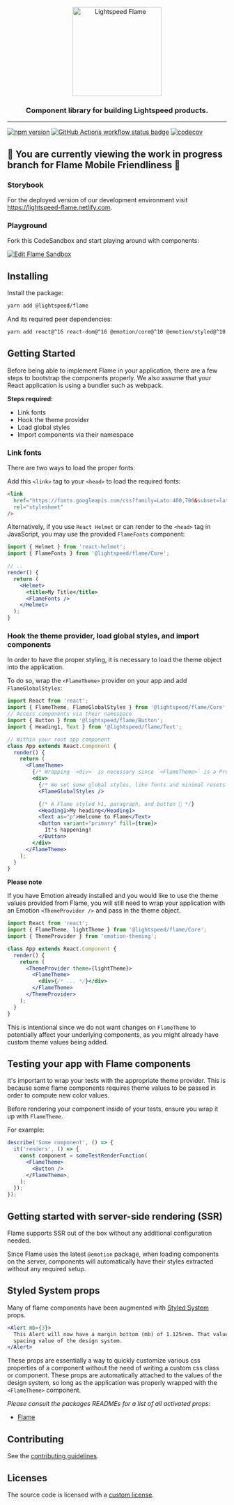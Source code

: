 <p align="center">
  <img alt="Lightspeed Flame" width="204px" src="https://user-images.githubusercontent.com/24464151/67687230-648a1300-f96e-11e9-9de0-7735ea1682c0.png" />
</p>
<h3 align="center">Component library for building Lightspeed products.</h3>

---

[![npm version](https://badge.fury.io/js/%40lightspeed%2Fflame.svg)](https://badge.fury.io/js/%40lightspeed%2Fflame) [![GitHub Actions workflow status badge](https://github.com/lightspeed/flame/workflows/Test/badge.svg)](https://github.com/lightspeed/flame/actions) [![codecov](https://codecov.io/gh/lightspeed/flame/branch/master/graph/badge.svg)](https://codecov.io/gh/lightspeed/flame)

## 🚨 You are currently viewing the work in progress branch for Flame Mobile Friendliness 🚨

### Storybook

For the deployed version of our development environment visit https://lightspeed-flame.netlify.com.

### Playground

Fork this CodeSandbox and start playing around with components:

[![Edit Flame Sandbox](https://codesandbox.io/static/img/play-codesandbox.svg)](https://codesandbox.io/s/lightspeed-flame-components-n0bn2)

## Installing

Install the package:

```sh
yarn add @lightspeed/flame
```

And its required peer dependencies:

```sh
yarn add react@^16 react-dom@^16 @emotion/core@^10 @emotion/styled@^10 emotion-theming@^10
```

## Getting Started

Before being able to implement Flame in your application, there are a few steps to bootstrap the components properly. We also assume that your React application is using a bundler such as webpack.

**Steps required:**

- Link fonts
- Hook the theme provider
- Load global styles
- Import components via their namespace

### Link fonts

There are two ways to load the proper fonts:

Add this `<link>` tag to your `<head>` to load the required fonts:

```html
<link
  href="https://fonts.googleapis.com/css?family=Lato:400,700&subset=latin-ext"
  rel="stylesheet"
/>
```

Alternatively, if you use `React Helmet` or can render to the `<head>` tag in JavaScript, you may use the provided `FlameFonts` component:

```jsx
import { Helmet } from 'react-helmet';
import { FlameFonts } from '@lightspeed/flame/Core';

// ..
render() {
  return (
    <Helmet>
      <title>My Title</title>
      <FlameFonts />
    </Helmet>
  );
}
```

### Hook the theme provider, load global styles, and import components

In order to have the proper styling, it is necessary to load the theme object into the application.

To do so, wrap the `<FlameTheme>` provider on your app and add `FlameGlobalStyles`:

```jsx
import React from 'react';
import { FlameTheme, FlameGlobalStyles } from '@lightspeed/flame/Core';
// Access components via their namespace
import { Button } from '@lightspeed/flame/Button';
import { Heading1, Text } from '@lightspeed/flame/Text';

// Within your root app component
class App extends React.Component {
  render() {
    return (
      <FlameTheme>
        {/* Wrapping `<div>` is necessary since `<FlameTheme>` is a Provider */}
        <div>
          {/* We set some global styles, like fonts and minimal resets */}
          <FlameGlobalStyles />

          {/* A Flame styled h1, paragraph, and button 🎉 */}
          <Heading1>My heading</Heading1>
          <Text as="p">Welcome to Flame</Text>
          <Button variant="primary" fill={true}>
            It's happening!
          </Button>
        </div>
      </FlameTheme>
    );
  }
}
```

**Please note**

If you have Emotion already installed and you would like to use the theme values provided from Flame, you will still need to wrap your application with an Emotion `<ThemeProvider />` and pass in the theme object.

```jsx
import React from 'react';
import { FlameTheme, lightTheme } from '@lightspeed/flame/Core';
import { ThemeProvider } from 'emotion-theming';

class App extends React.Component {
  render() {
    return (
      <ThemeProvider theme={lightTheme}>
        <FlameTheme>
          <div>{/* ... */}</div>
        </FlameTheme>
      </ThemeProvider>
    );
  }
}
```

This is intentional since we do not want changes on `FlameTheme` to potentially affect your underlying components, as you might already have custom theme values being added.

## Testing your app with Flame components

It's important to wrap your tests with the appropriate theme provider. This is because some flame components requires theme values to be passed in order to compute new color values.

Before rendering your component inside of your tests, ensure you wrap it up with `FlameTheme`.

For example:

```jsx
describe('Some component', () => {
  it('renders', () => {
    const component = someTestRenderFunction(
      <FlameTheme>
        <Button />
      </FlameTheme>,
    );
  });
});
```

## Getting started with server-side rendering (SSR)

Flame supports SSR out of the box without any additional configuration needed.

Since Flame uses the latest `@emotion` package, when loading components on the server, components will automatically have their styles extracted without any required setup.

## Styled System props

Many of flame components have been augmented with [Styled System](https://github.com/jxnblk/styled-system) props.

```jsx
<Alert mb={3}>
  This Alert will now have a margin bottom (mb) of 1.125rem. That value corresponds to the 3rd
  spacing value of the design system.
</Alert>
```

These props are essentially a way to quickly customize various css properties of a component without the need of writing a custom css class or component. These props are automatically attached to the values of the design system, so long as the application was properly wrapped with the `<FlameTheme>` component.

_Please consult the packages READMEs for a list of all activated props:_

- [Flame](https://github.com/lightspeed/flame/tree/master/packages/flame/README.md)

## Contributing

See the [contributing guidelines](.github/CONTRIBUTING.md).

## Licenses

The source code is licensed with a [custom license](https://github.com/lightspeed/flame/blob/master/LICENSE).
